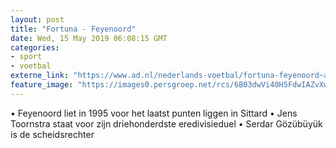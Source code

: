 ```yaml
---
layout: post
title: "Fortuna - Feyenoord"
date: Wed, 15 May 2019 06:08:15 GMT
categories: 
- sport 
- voetbal 
externe_link: "https://www.ad.nl/nederlands-voetbal/fortuna-feyenoord~a1ec58cf/"
feature_image: "https://images0.persgroep.net/rcs/6B03dwVi40H5FdwIAZvXwDQkvUk/diocontent/148268437/_fitwidth/400/?appId=21791a8992982cd8da851550a453bd7f&quality=0.7"
---
```


• Feyenoord liet in 1995 voor het laatst punten liggen in Sittard • Jens Toornstra staat voor zijn driehonderdste eredivisieduel • Serdar Gözübüyük is de scheidsrechter

